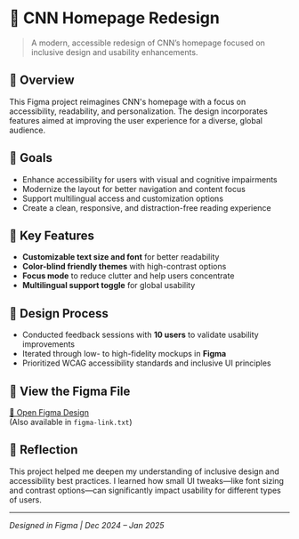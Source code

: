# 📰 CNN Homepage Redesign

> A modern, accessible redesign of CNN’s homepage focused on inclusive design and usability enhancements.

## 📌 Overview
This Figma project reimagines CNN's homepage with a focus on accessibility, readability, and personalization. The design incorporates features aimed at improving the user experience for a diverse, global audience.

## 🎯 Goals
- Enhance accessibility for users with visual and cognitive impairments
- Modernize the layout for better navigation and content focus
- Support multilingual access and customization options
- Create a clean, responsive, and distraction-free reading experience

## 🧩 Key Features
- **Customizable text size and font** for better readability
- **Color-blind friendly themes** with high-contrast options
- **Focus mode** to reduce clutter and help users concentrate
- **Multilingual support toggle** for global usability

## 🧠 Design Process
- Conducted feedback sessions with **10 users** to validate usability improvements
- Iterated through low- to high-fidelity mockups in **Figma**
- Prioritized WCAG accessibility standards and inclusive UI principles

## 🔗 View the Figma File  
[📂 Open Figma Design](https://www.figma.com/file/VVHWuTWgRzlcptOV8LOoE0/CNN-Website-Redesign)  
(Also available in `figma-link.txt`)

## 💬 Reflection
This project helped me deepen my understanding of inclusive design and accessibility best practices. I learned how small UI tweaks—like font sizing and contrast options—can significantly impact usability for different types of users.

---

_Designed in Figma | Dec 2024 – Jan 2025_

